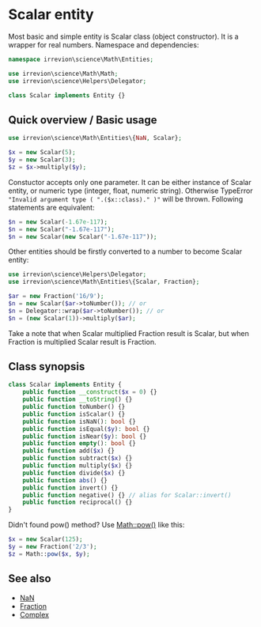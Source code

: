 # Scalar entity

Most basic and simple entity is Scalar class (object constructor). It is a wrapper for real numbers.
Namespace and dependencies:
```php
namespace irrevion\science\Math\Entities;

use irrevion\science\Math\Math;
use irrevion\science\Helpers\Delegator;

class Scalar implements Entity {}
```


## Quick overview / Basic usage

```php
use irrevion\science\Math\Entities\{NaN, Scalar};

$x = new Scalar(5);
$y = new Scalar(3);
$z = $x->multiply($y);
```

Constuctor accepts only one parameter. It can be either instance of Scalar entity, or numeric type (integer, float, numeric string). Otherwise TypeError `"Invalid argument type ( ".($x::class)." )"` will be thrown.
Following statements are equivalent:
```php
$n = new Scalar(-1.67e-117);
$n = new Scalar("-1.67e-117");
$n = new Scalar(new Scalar("-1.67e-117"));
```
Other entities should be firstly converted to a number to become Scalar entity:
```php
use irrevion\science\Helpers\Delegator;
use irrevion\science\Math\Entities\{Scalar, Fraction};

$ar = new Fraction('16/9');
$n = new Scalar($ar->toNumber()); // or
$n = Delegator::wrap($ar->toNumber()); // or
$n = (new Scalar(1))->multiply($ar);
```
Take a note that when Scalar multiplied Fraction result is Scalar, but when Fraction is multiplied Scalar result is Fraction.

## Class synopsis

```php
class Scalar implements Entity {
	public function __construct($x = 0) {}
	public function __toString() {}
	public function toNumber() {}
	public function isScalar() {}
	public function isNaN(): bool {}
	public function isEqual($y): bool {}
	public function isNear($y): bool {}
	public function empty(): bool {}
	public function add($x) {}
	public function subtract($x) {}
	public function multiply($x) {}
	public function divide($x) {}
	public function abs() {}
	public function invert() {}
	public function negative() {} // alias for Scalar::invert()
	public function reciprocal() {}
}
```
Didn't found pow() method? Use [Math::pow()](../../Math.md) like this:
```php
$x = new Scalar(125);
$y = new Fraction('2/3');
$z = Math::pow($x, $y);
```


## See also

- [NaN](./NaN.md)
- [Fraction](./Fraction.md)
- [Complex](./Complex.md)